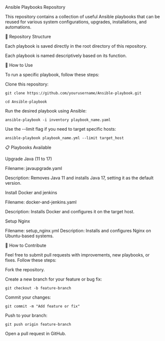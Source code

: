 Ansible Playbooks Repository

This repository contains a collection of useful Ansible playbooks that can be reused for various system configurations, upgrades, installations, and automations.

📂 Repository Structure

Each playbook is saved directly in the root directory of this repository.

Each playbook is named descriptively based on its function.

🔧 How to Use

To run a specific playbook, follow these steps:

Clone this repository:

`git clone https://github.com/yourusername/Ansible-playbook.git`

`cd Ansible-playbook`

Run the desired playbook using Ansible:

`ansible-playbook -i inventory playbook_name.yaml`

Use the --limit flag if you need to target specific hosts:

`ansible-playbook playbook_name.yml --limit target_host`

📋 Playbooks Available

Upgrade Java (11 to 17)

Filename: javaupgrade.yaml

Description: Removes Java 11 and installs Java 17, setting it as the default version.

Install Docker and jenkins

Filename: docker-and-jenkins.yaml

Description: Installs Docker and configures it on the target host.

Setup Nginx

Filename: setup_nginx.yml
Description: Installs and configures Nginx on Ubuntu-based systems.

📝 How to Contribute

Feel free to submit pull requests with improvements, new playbooks, or fixes. Follow these steps:

Fork the repository.

Create a new branch for your feature or bug fix:

`git checkout -b feature-branch`

Commit your changes:

`git commit -m "Add feature or fix"`

Push to your branch:

`git push origin feature-branch`

Open a pull request in GitHub.

